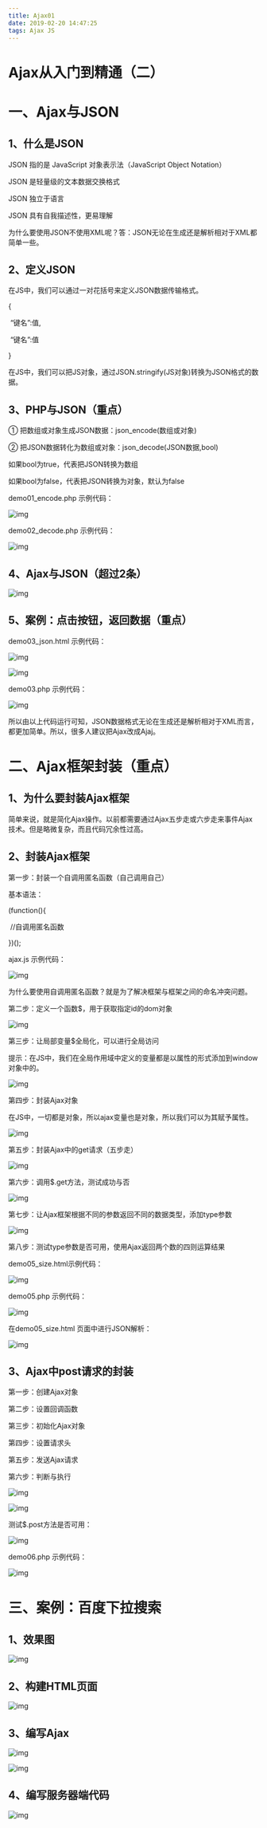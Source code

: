 ```yaml
---
title: Ajax01
date: 2019-02-20 14:47:25
tags: Ajax JS
---
```

# Ajax从入门到精通（二）


# 一、Ajax与JSON

## 1、什么是JSON

JSON 指的是 JavaScript 对象表示法（JavaScript Object Notation）

JSON 是轻量级的文本数据交换格式

JSON 独立于语言 

JSON 具有自我描述性，更易理解

为什么要使用JSON不使用XML呢？答：JSON无论在生成还是解析相对于XML都简单一些。

## 2、定义JSON
<!-- more -->
在JS中，我们可以通过一对花括号来定义JSON数据传输格式。

{

​	“键名”:值,

​	“键名”:值

}

在JS中，我们可以把JS对象，通过JSON.stringify(JS对象)转换为JSON格式的数据。

## 3、PHP与JSON（重点）

① 把数组或对象生成JSON数据：json_encode(数组或对象)

② 把JSON数据转化为数组或对象：json_decode(JSON数据,bool)

如果bool为true，代表把JSON转换为数组

如果bool为false，代表把JSON转换为对象，默认为false

 

demo01_encode.php 示例代码：

![img](wpsDB08.tmp.jpg) 

demo02_decode.php 示例代码：

![img](wpsDB09.tmp.jpg) 

## 4、Ajax与JSON（超过2条）

![img](wpsDB0A.tmp.jpg) 

## 5、案例：点击按钮，返回数据（重点）

demo03_json.html 示例代码：

![img](wpsDB0B.tmp.jpg) 

![img](wpsDB0C.tmp.jpg) 

demo03.php 示例代码：

![img](wpsDB0D.tmp.jpg) 

所以由以上代码运行可知，JSON数据格式无论在生成还是解析相对于XML而言，都更加简单。所以，很多人建议把Ajax改成Ajaj。

# 二、Ajax框架封装（重点）

## 1、为什么要封装Ajax框架

简单来说，就是简化Ajax操作。以前都需要通过Ajax五步走或六步走来事件Ajax技术。但是略微复杂，而且代码冗余性过高。

## 2、封装Ajax框架

第一步：封装一个自调用匿名函数（自己调用自己）

基本语法：

(function(){

​	//自调用匿名函数

})();

ajax.js 示例代码：

![img](wpsDB0E.tmp.jpg) 

为什么要使用自调用匿名函数？就是为了解决框架与框架之间的命名冲突问题。

第二步：定义一个函数$，用于获取指定id的dom对象

![img](wpsDB0F.tmp.jpg) 

第三步：让局部变量$全局化，可以进行全局访问

提示：在JS中，我们在全局作用域中定义的变量都是以属性的形式添加到window对象中的。

![img](wpsDB1F.tmp.jpg) 

第四步：封装Ajax对象

在JS中，一切都是对象，所以ajax变量也是对象，所以我们可以为其赋予属性。

![img](wpsDB20.tmp.jpg) 

第五步：封装Ajax中的get请求（五步走）

![img](wpsDB21.tmp.jpg) 

第六步：调用$.get方法，测试成功与否

![img](wpsDB22.tmp.jpg) 

第七步：让Ajax框架根据不同的参数返回不同的数据类型，添加type参数

![img](wpsDB23.tmp.jpg) 

第八步：测试type参数是否可用，使用Ajax返回两个数的四则运算结果

demo05_size.html示例代码：

![img](wpsDB24.tmp.jpg) 

demo05.php 示例代码：

![img](wpsDB25.tmp.jpg) 

在demo05_size.html 页面中进行JSON解析：

![img](wpsDB26.tmp.jpg) 

## 3、Ajax中post请求的封装

第一步：创建Ajax对象

第二步：设置回调函数

第三步：初始化Ajax对象

第四步：设置请求头

第五步：发送Ajax请求

第六步：判断与执行

![img](wpsDB27.tmp.jpg) 

![img](wpsDB28.tmp.jpg) 

测试$.post方法是否可用：

![img](wpsDB29.tmp.jpg) 

demo06.php 示例代码：

![img](wpsDB2A.tmp.jpg) 

# 三、案例：百度下拉搜索

## 1、效果图

![img](wpsDB2B.tmp.jpg) 

## 2、构建HTML页面

![img](wpsDB2C.tmp.jpg) 

## 3、编写Ajax

![img](wpsDB2D.tmp.jpg) 

![img](wpsDB2E.tmp.jpg) 

## 4、编写服务器端代码

![img](wpsDB2F.tmp.jpg) 

